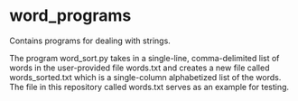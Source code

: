 # word_programs
Contains programs for dealing with strings.

The program word_sort.py takes in a single-line, comma-delimited list of words
in the user-provided file words.txt and creates a new file called words_sorted.txt
which is a single-column alphabetized list of the words.  The file in this repository
called words.txt serves as an example for testing.

